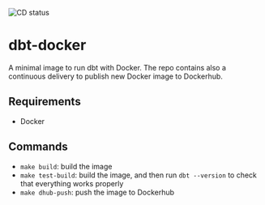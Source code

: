 ![CD status](https://github.com/nicor88/dbt-docker/actions/workflows/dockerhub_publishing.yml/badge.svg)


# dbt-docker
A minimal image to run dbt with Docker. 
The repo contains also a continuous delivery to publish new Docker image to Dockerhub.

## Requirements
* Docker

## Commands
* `make build`: build the image
* `make test-build`: build the image, and then run `dbt --version` to check that everything works properly
* `make dhub-push`: push the image to Dockerhub
